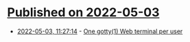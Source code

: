 # [Published on 2022-05-03](index.md)

* [2022-05-03, 11:27:14](https://news.ycombinator.com/item?id=31247002) - [One gotty(1) Web terminal per user](https://jpmens.net/2022/05/03/one-gotty-per-user/)
